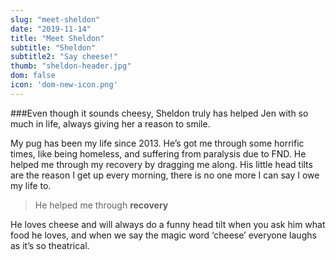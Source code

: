 ```yaml
---
slug: "meet-sheldon"
date: "2019-11-14"
title: "Meet Sheldon"
subtitle: "Sheldon"
subtitle2: "Say cheese!"
thumb: "sheldon-header.jpg"
dom: false
icon: 'dom-new-icon.png'
---
```


###Even though it sounds cheesy, Sheldon truly has helped Jen with so much in life, always giving her a reason to smile. 

My pug has been my life since 2013. He’s got me through some horrific times, like being homeless, and suffering from paralysis due to FND. He helped me through my recovery by dragging me along. His little head tilts are the reason I get up every morning, there is no one more I can say I owe my life to. 

> He helped me through **recovery**

He loves cheese and will always do a funny head tilt when you ask him what food he loves, and when we say the magic word ‘cheese’ everyone laughs as it’s so theatrical. 
